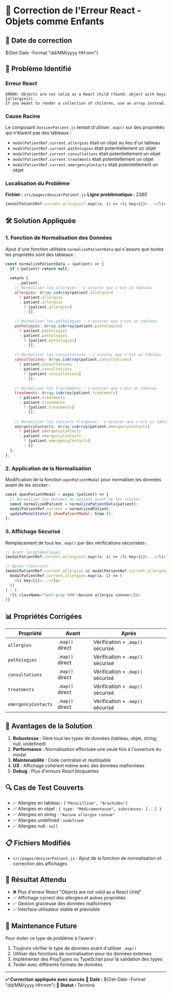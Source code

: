 # 🔧 Correction de l'Erreur React - Objets comme Enfants

## 📅 **Date de correction**
$(Get-Date -Format "dd/MM/yyyy HH:mm")

## 🚨 **Problème Identifié**

### **Erreur React**
```
ERROR: Objects are not valid as a React child (found: object with keys {allergies}). 
If you meant to render a collection of children, use an array instead.
```

### **Cause Racine**
Le composant `dossierPatient.js` tentait d'utiliser `.map()` sur des propriétés qui n'étaient pas des tableaux :
- `modalPatientRef.current.allergies` était un objet au lieu d'un tableau
- `modalPatientRef.current.pathologies` était potentiellement un objet
- `modalPatientRef.current.consultations` était potentiellement un objet
- `modalPatientRef.current.treatments` était potentiellement un objet
- `modalPatientRef.current.emergencyContacts` était potentiellement un objet

### **Localisation du Problème**
**Fichier :** `src/pages/dossierPatient.js`
**Ligne problématique :** 2380
```javascript
{modalPatientRef.current.allergies?.map((a, i) => <li key={i}>...</li>)}
```

## 🛠️ **Solution Appliquée**

### **1. Fonction de Normalisation des Données**
Ajout d'une fonction utilitaire `normalizePatientData` qui s'assure que toutes les propriétés sont des tableaux :

```javascript
const normalizePatientData = (patient) => {
  if (!patient) return null;
  
  return {
    ...patient,
    // Normaliser les allergies - s'assurer que c'est un tableau
    allergies: Array.isArray(patient.allergies) 
      ? patient.allergies 
      : patient.allergies 
        ? [patient.allergies] 
        : [],
    
    // Normaliser les pathologies - s'assurer que c'est un tableau
    pathologies: Array.isArray(patient.pathologies) 
      ? patient.pathologies 
      : patient.pathologies 
        ? [patient.pathologies] 
        : [],
    
    // Normaliser les consultations - s'assurer que c'est un tableau
    consultations: Array.isArray(patient.consultations) 
      ? patient.consultations 
      : patient.consultations 
        ? [patient.consultations] 
        : [],
    
    // Normaliser les traitements - s'assurer que c'est un tableau
    treatments: Array.isArray(patient.treatments) 
      ? patient.treatments 
      : patient.treatments 
        ? [patient.treatments] 
        : [],
    
    // Normaliser les contacts d'urgence - s'assurer que c'est un tableau
    emergencyContacts: Array.isArray(patient.emergencyContacts) 
      ? patient.emergencyContacts 
      : patient.emergencyContacts 
        ? [patient.emergencyContacts] 
        : []
  };
};
```

### **2. Application de la Normalisation**
Modification de la fonction `openPatientModal` pour normaliser les données avant de les stocker :

```javascript
const openPatientModal = async (patient) => {
  // Normaliser les données du patient avant de les stocker
  const normalizedPatient = normalizePatientData(patient);
  modalPatientRef.current = normalizedPatient;
  updateModalState({ showPatientModal: true });
};
```

### **3. Affichage Sécurisé**
Remplacement de tous les `.map()` par des vérifications sécurisées :

```javascript
// Avant (problématique)
{modalPatientRef.current.allergies?.map((a, i) => <li key={i}>...</li>)}

// Après (sécurisé)
{modalPatientRef.current.allergies && modalPatientRef.current.allergies.length > 0 ? (
  modalPatientRef.current.allergies.map((a, i) => (
    <li key={i}>...</li>
  ))
) : (
  <li className="text-gray-500">Aucune allergie connue</li>
)}
```

## 📊 **Propriétés Corrigées**

| Propriété | Avant | Après |
|-----------|-------|-------|
| `allergies` | `.map()` direct | Vérification + `.map()` sécurisé |
| `pathologies` | `.map()` direct | Vérification + `.map()` sécurisé |
| `consultations` | `.map()` direct | Vérification + `.map()` sécurisé |
| `treatments` | `.map()` direct | Vérification + `.map()` sécurisé |
| `emergencyContacts` | `.map()` direct | Vérification + `.map()` sécurisé |

## 🎯 **Avantages de la Solution**

1. **Robustesse** : Gère tous les types de données (tableau, objet, string, null, undefined)
2. **Performance** : Normalisation effectuée une seule fois à l'ouverture du modal
3. **Maintenabilité** : Code centralisé et réutilisable
4. **UX** : Affichage cohérent même avec des données malformées
5. **Debug** : Plus d'erreurs React bloquantes

## 🔍 **Cas de Test Couverts**

- ✅ Allergies en tableau : `["Pénicilline", "Arachides"]`
- ✅ Allergies en objet : `{ type: "Médicamenteuse", substances: [...] }`
- ✅ Allergies en string : `"Aucune allergie connue"`
- ✅ Allergies undefined : `undefined`
- ✅ Allergies null : `null`

## 📋 **Fichiers Modifiés**

- `src/pages/dossierPatient.js` : Ajout de la fonction de normalisation et correction des affichages

## 🚀 **Résultat Attendu**

- ❌ Plus d'erreur React "Objects are not valid as a React child"
- ✅ Affichage correct des allergies et autres propriétés
- ✅ Gestion gracieuse des données malformées
- ✅ Interface utilisateur stable et prévisible

## 🔧 **Maintenance Future**

Pour éviter ce type de problème à l'avenir :
1. Toujours vérifier le type de données avant d'utiliser `.map()`
2. Utiliser des fonctions de normalisation pour les données externes
3. Implémenter des PropTypes ou TypeScript pour la validation des types
4. Tester avec différents formats de données

---

**✅ Correction appliquée avec succès**
**📅 Date :** $(Get-Date -Format "dd/MM/yyyy HH:mm")
**🔧 Statut :** Terminé
